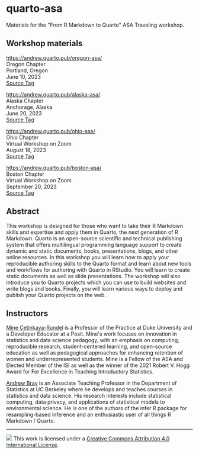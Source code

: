 # quarto-asa

Materials for the "From R Markdown to Quarto" ASA Traveling workshop.

## Workshop materials

<https://andrew.quarto.pub/oregon-asa/>\
Oregon Chapter\
Portland, Oregon\
June 10, 2023\
[Source Tag](https://github.com/andrewpbray/quarto-asa/tree/oregon-chapter)

<https://andrew.quarto.pub/alaska-asa/>\
Alaska Chapter\
Anchorage, Alaska\
June 20, 2023\
[Source Tag](https://github.com/asa-quarto/website/releases/tag/alaska-workshop)

<https://andrew.quarto.pub/ohio-asa/>\
Ohio Chapter\
Virtual Workshop on Zoom\
August 18, 2023\
[Source Tag](https://github.com/asa-quarto/website/releases/tag/ohio-workshop)

<https://andrew.quarto.pub/boston-asa/>\
Boston Chapter\
Virtual Workshop on Zoom\
September 20, 2023\
[Source Tag](https://github.com/asa-quarto/website/releases/tag/boston-workshop)



## Abstract

This workshop is designed for those who want to take their R Markdown skills and expertise and apply them in Quarto, the next generation of R Markdown. Quarto is an open-source scientific and technical publishing system that offers multilingual programming language support to create dynamic and static documents, books, presentations, blogs, and other online resources. In this workshop you will learn how to apply your reproducible authoring skills to the Quarto format and learn about new tools and workflows for authoring with Quarto in RStudio. You will learn to create static documents as well as slide presentations. The workshop will also introduce you to Quarto projects which you can use to build websites and write blogs and books. Finally, you will learn various ways to deploy and publish your Quarto projects on the web.

## Instructors

[Mine Çetinkaya-Rundel](https://mine-cr.com/) is a Professor of the Practice at Duke University and a Developer Educator at a Posit. Mine's work focuses on innovation in statistics and data science pedagogy, with an emphasis on computing, reproducible research, student-centered learning, and open-source education as well as pedagogical approaches for enhancing retention of women and underrepresented students. Mine is a Fellow of the ASA and Elected Member of the ISI as well as the winner of the 2021 Robert V. Hogg Award for For Excellence in Teaching Introductory Statistics.

[Andrew Bray](https://bids.berkeley.edu/people/andrew-bray) is an Associate Teaching Professor in the Department of Statistics at UC Berkeley where he develops and teaches courses in statistics and data science. His research interests include statistical computing, data privacy, and applications of statistical models to environmental science. He is one of the authors of the infer R package for resampling-based inference and an enthusiastic user of all things R Markdown / Quarto.

------------------------------------------------------------------------

![](https://i.creativecommons.org/l/by/4.0/88x31.png) This work is licensed under a [Creative Commons Attribution 4.0 International License](https://creativecommons.org/licenses/by/4.0/).
